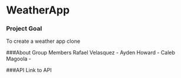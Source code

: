 # WeatherApp

### Project Goal
To create a weather app clone 

###About Group Members
Rafael Velasquez -
Ayden Howard -
Caleb Magoola - 

###API
Link to API
